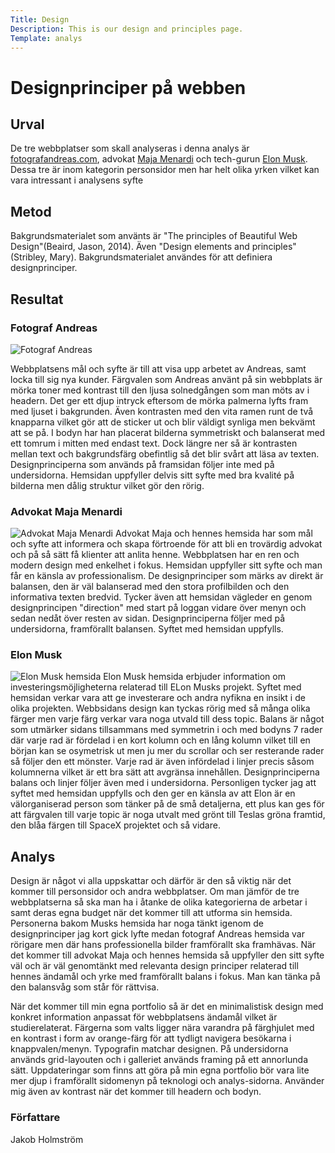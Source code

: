 ```yaml
---
Title: Design
Description: This is our design and principles page.
Template: analys
---
```


# Designprinciper på webben
## Urval

De tre webbplatser som skall analyseras i denna analys är [fotografandreas.com](https://www.fotografandreas.com/), advokat [Maja Menardi](https://www.menardijuridik.se/) och tech-gurun [Elon Musk](https://investinmusk.com/index.html). Dessa tre är inom kategorin personsidor men har helt olika yrken vilket kan vara intressant i analysens syfte

## Metod

Bakgrundsmaterialet som använts är "The principles of Beautiful Web Design"(Beaird, Jason, 2014). Även "Design elements and principles"(Stribley, Mary). Bakgrundsmaterialet användes för att definiera designprinciper.

## Resultat

### Fotograf Andreas
![Fotograf Andreas](%assets_url%/img/fotografandreas.png)

Webbplatsens mål och syfte är till att visa upp arbetet av Andreas, samt locka till sig nya kunder.
Färgvalen som Andreas använt på sin webbplats är mörka toner med kontrast till den ljusa solnedgången som man möts av i headern. Det ger ett djup intryck eftersom de mörka palmerna lyfts fram med ljuset i bakgrunden. Även kontrasten med den vita ramen runt de två knapparna vilket gör att de sticker ut och blir väldigt synliga men bekvämt att se på. I bodyn har han placerat bilderna symmetriskt och balanserat med ett tomrum i mitten med endast text. Dock längre ner så är kontrasten mellan text och bakgrundsfärg obefintlig så det blir svårt att läsa av texten. Designprinciperna som används på framsidan följer inte med på undersidorna. Hemsidan uppfyller delvis sitt syfte med bra kvalité på bilderna men dålig struktur vilket gör den rörig.


### Advokat Maja Menardi
![Advokat Maja Menardi](%assets_url%/img/majaadvokat.png)
Advokat Maja och hennes hemsida har som mål och syfte att informera och skapa förtroende för att bli en trovärdig advokat och på så sätt få klienter att anlita henne. Webbplatsen har en ren och modern design med enkelhet i fokus. Hemsidan uppfyller sitt syfte och man får en känsla av professionalism. De designprinciper som märks av direkt är balansen, den är väl balanserad med den stora profilbilden och den informativa texten bredvid. Tycker även att hemsidan vägleder en genom designprincipen "direction" med start på loggan vidare över menyn och sedan nedåt över resten av sidan. Designprinciperna följer med på undersidorna, framförallt balansen. Syftet med hemsidan uppfylls.

### Elon Musk
![Elon Musk hemsida](%assets_url%/img/elonmusk.png)
Elon Musk hemsida erbjuder information om investeringsmöjligheterna relaterad till ELon Musks projekt. Syftet med hemsidan verkar vara att ge investerare och andra nyfikna en insikt i de olika projekten. Webbsidans design kan tyckas rörig med så många olika färger men varje färg verkar vara noga utvald till dess topic. Balans är något som utmärker sidans tillsammans med symmetrin i och med bodyns 7 rader där varje rad är fördelad i en kort kolumn och en lång kolumn vilket till en början kan se osymetrisk ut men ju mer du scrollar och ser resterande rader så följer den ett mönster. Varje rad är även infördelad i linjer precis såsom kolumnerna vilket är ett bra sätt att avgränsa innehållen. Designprinciperna balans och linjer följer även med i undersidorna. Personligen tycker jag att syftet med hemsidan uppfylls och den ger en känsla av att Elon är en välorganiserad person som tänker på de små detaljerna, ett plus kan ges för att färgvalen till varje topic är noga utvalt med grönt till Teslas gröna framtid, den blåa färgen till SpaceX projektet och så vidare.

## Analys

Design är något vi alla uppskattar och därför är den så viktig när det kommer till personsidor och andra webbplatser. Om man jämför de tre webbplatserna så ska man ha i åtanke de olika kategorierna de arbetar i samt deras egna budget när det kommer till att utforma sin hemsida. Personerna bakom Musks hemsida har noga tänkt igenom de designprinciper jag kort gick lyfte medan fotograf Andreas hemsida var rörigare men där hans professionella bilder framförallt ska framhävas. När det kommer till advokat Maja och hennes hemsida så uppfyller den sitt syfte väl och är väl genomtänkt med relevanta design principer relaterad till hennes ändamål och yrke med framförallt balans i fokus. Man kan tänka på den balansvåg som står för rättvisa.

När det kommer till min egna portfolio så är det en minimalistisk design med konkret information anpassat för webbplatsens ändamål vilket är studierelaterat. Färgerna som valts ligger nära varandra på färghjulet med en kontrast i form av orange-färg för att tydligt navigera besökarna i knappvalen/menyn. Typografin matchar designen. På undersidorna används grid-layouten och i galleriet används framing på ett annorlunda sätt.
Uppdateringar som finns att göra på min egna portfolio bör vara lite mer djup i framförallt sidomenyn på teknologi och analys-sidorna. Använder mig även av kontrast när det kommer till headern och bodyn.

### Författare
Jakob Holmström